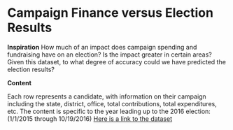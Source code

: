 # Campaign Finance versus Election Results
**Inspiration**
How much of an impact does campaign spending and fundraising have on an election? Is the impact greater in certain areas? Given this dataset, to what degree of accuracy could we have predicted the election results?

**Content**

Each row represents a candidate, with information on their campaign including the state, district, office, total contributions, total expenditures, etc. The content is specific to the year leading up to the 2016 election: (1/1/2015 through 10/19/2016)
[Here is a link to the dataset](https://www.kaggle.com/danerbland/electionfinance)
